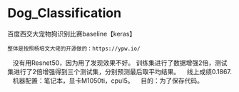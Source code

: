 # Dog_Classification
百度西交大宠物狗识别比赛baseline【keras】
    
    整体是按照杨培文大佬的开源做的：https://ypw.io/
    没有用Resnet50，因为用了发现效果不好。
    训练集进行了数据增强2倍，测试集进行了2倍增强得到三个测试集，分别预测最后取平均结果。
    线上成绩0.1867.
    机器配置：笔记本，显卡M1050ti，cpuI5。
    目的：为了保存代码。
